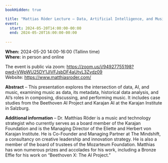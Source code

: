 ```yaml
---
bookHidden: true

title: "Mattias Röder Lecture – Data, Artificial Intelligence, and Music"
event:
  start: 2024-05-20T14:00:00-00:00
  end: 2024-05-20T16:00:00-00:00
  
---
```


**When:** 2024-05-20 14:00-16:00 (Tallinn time)   
**Where:** in person and online

The event is public via zoom: https://zoom.us/j/94927755198?pwd=VWpWU25DY1JlVFJsbDF4aUtyL3Zvdz09  
Website: https://www.matthiasroder.com/

<!--more-->
**Abstract** – This presentation explores the intersection of data, AI, and music, examining music as data, its metadata, historical data analysis, and AI’s roles in composing, discussing, and performing music. It includes case studies from the Beethoven AI Project and Karajan AI at the Karajan Institute in Salzburg.   
  
**Additional information** – Dr. Matthias Röder is a music and technology strategist who currently serves as a board member of the Karajan Foundation and is the Managing Director of the Eliette and Herbert von Karajan Institute. He is Co-Founder and Managing Partner at The Mindshift, a consultancy on creative leadership and innovation strategy. He is also a member of the board of trustees of the Mozarteum Foundation.  Matthias has won numerous prizes and accolades for his work, including a Bronze Effie for his work on “Beethoven X: The AI Project.”
